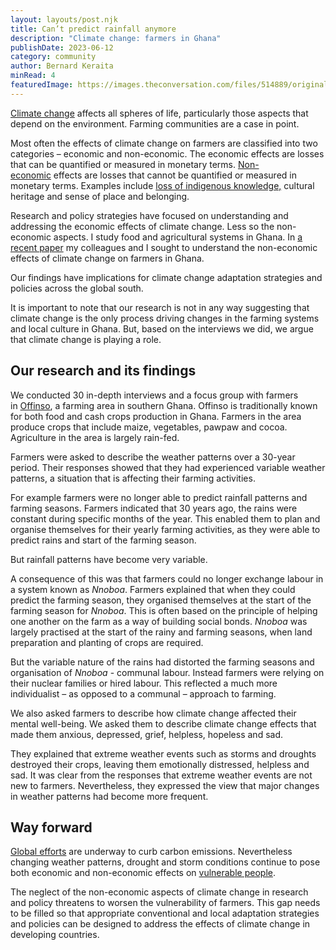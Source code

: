 ```yaml
---
layout: layouts/post.njk
title: Can’t predict rainfall anymore
description: "Climate change: farmers in Ghana"
publishDate: 2023-06-12
category: community
author: Bernard Keraita
minRead: 4
featuredImage: https://images.theconversation.com/files/514889/original/file-20230313-20-opxnhm.jpeg?ixlib=rb-1.1.0&q=45&auto=format&w=926&fit=clip
---
```

<!--StartFragment-->

[Climate change](https://www.who.int/news-room/fact-sheets/detail/climate-change-and-health) affects all spheres of life, particularly those aspects that depend on the environment. Farming communities are a case in point.

Most often the effects of climate change on farmers are classified into two categories – economic and non-economic. The economic effects are losses that can be quantified or measured in monetary terms. [Non-economic](https://www.sciencedirect.com/science/article/pii/S2212096321000656?via%3Dihub) effects are losses that cannot be quantified or measured in monetary terms. Examples include [loss of indigenous knowledge,](https://www.sciencedirect.com/science/article/pii/S1877343520300531?via%3Dihub) cultural heritage and sense of place and belonging.

Research and policy strategies have focused on understanding and addressing the economic effects of climate change. Less so the non-economic aspects. I study food and agricultural systems in Ghana. In [a recent paper](https://www.tandfonline.com/doi/abs/10.1080/17565529.2023.2183074?src=&journalCode=tcld20) my colleagues and I sought to understand the non-economic effects of climate change on farmers in Ghana.

Our findings have implications for climate change adaptation strategies and policies across the global south.

It is important to note that our research is not in any way suggesting that climate change is the only process driving changes in the farming systems and local culture in Ghana. But, based on the interviews we did, we argue that climate change is playing a role.

## Our research and its findings

We conducted 30 in-depth interviews and a focus group with farmers in [Offinso](https://mofa.gov.gh/site/directorates/district-directorates/ashanti-region/172-offinso-municipal), a farming area in southern Ghana. Offinso is traditionally known for both food and cash crops production in Ghana. Farmers in the area produce crops that include maize, vegetables, pawpaw and cocoa. Agriculture in the area is largely rain-fed.

Farmers were asked to describe the weather patterns over a 30-year period. Their responses showed that they had experienced variable weather patterns, a situation that is affecting their farming activities.

For example farmers were no longer able to predict rainfall patterns and farming seasons. Farmers indicated that 30 years ago, the rains were constant during specific months of the year. This enabled them to plan and organise themselves for their yearly farming activities, as they were able to predict rains and start of the farming season.

But rainfall patterns have become very variable.

A consequence of this was that farmers could no longer exchange labour in a system known as *Nnoboa*. Farmers explained that when they could predict the farming season, they organised themselves at the start of the farming season for *Nnoboa*. This is often based on the principle of helping one another on the farm as a way of building social bonds. *Nnoboa* was largely practised at the start of the rainy and farming seasons, when land preparation and planting of crops are required.

But the variable nature of the rains had distorted the farming seasons and organisation of *Nnoboa* - communal labour. Instead farmers were relying on their nuclear families or hired labour. This reflected a much more individualist – as opposed to a communal – approach to farming.

We also asked farmers to describe how climate change affected their mental well-being. We asked them to describe climate change effects that made them anxious, depressed, grief, helpless, hopeless and sad.

They explained that extreme weather events such as storms and droughts destroyed their crops, leaving them emotionally distressed, helpless and sad. It was clear from the responses that extreme weather events are not new to farmers. Nevertheless, they expressed the view that major changes in weather patterns had become more frequent.

## Way forward

[Global efforts](https://www.carbonbrief.org/mission-2020-new-global-strategy-rapidly-reduce-carbon-emissions/) are underway to curb carbon emissions. Nevertheless changing weather patterns, drought and storm conditions continue to pose both economic and non-economic effects on [vulnerable people](https://unfccc.int/sites/default/files/resource/Considerations%20regarding%20vulnerable.pdf).

The neglect of the non-economic aspects of climate change in research and policy threatens to worsen the vulnerability of farmers. This gap needs to be filled so that appropriate conventional and local adaptation strategies and policies can be designed to address the effects of climate change in developing countries.

<!--EndFragment-->